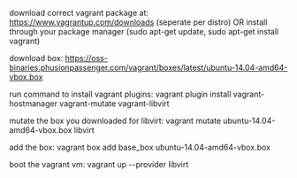 download correct vagrant package at: https://www.vagrantup.com/downloads (seperate per distro) OR install through your package manager (sudo apt-get update, sudo apt-get install vagrant)

download box: https://oss-binaries.phusionpassenger.com/vagrant/boxes/latest/ubuntu-14.04-amd64-vbox.box

run command to install vagrant plugins: vagrant plugin install vagrant-hostmanager vagrant-mutate vagrant-libvirt

mutate the box you downloaded for libvirt: vagrant mutate ubuntu-14.04-amd64-vbox.box libvirt

add the box: vagrant box add base_box ubuntu-14.04-amd64-vbox.box

boot the vagrant vm: vagrant up --provider libvirt

